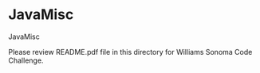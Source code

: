 # JavaMisc
JavaMisc

Please review README.pdf file in this directory for Williams Sonoma Code Challenge.
